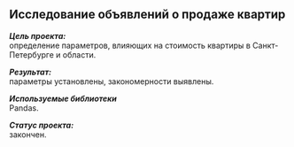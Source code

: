 ## Исследование объявлений о продаже квартир
***Цель проекта:***  
определение параметров, влияющих на стоимость квартиры в Санкт-Петербурге и области.  

***Результат:***  
параметры установлены, закономерности выявлены.  

***Используемые библиотеки***  
Pandas.  

***Статус проекта:***  
закончен.
